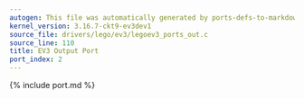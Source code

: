```yaml
---
autogen: This file was automatically generated by ports-defs-to-markdown.py
kernel_version: 3.16.7-ckt9-ev3dev1
source_file: drivers/lego/ev3/legoev3_ports_out.c
source_line: 110
title: EV3 Output Port
port_index: 2
---
```


{% include port.md %}
